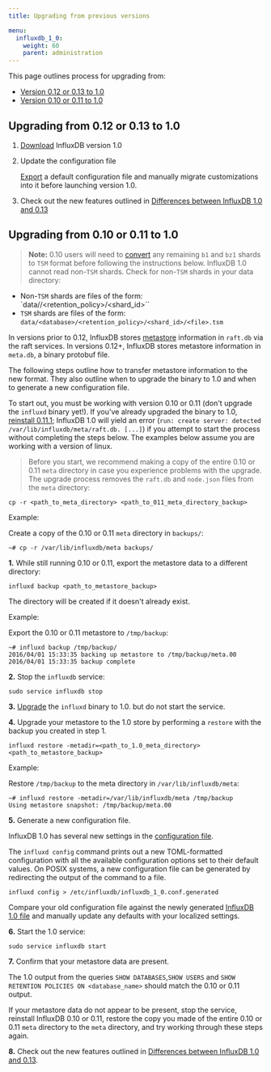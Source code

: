 ```yaml
---
title: Upgrading from previous versions

menu:
  influxdb_1_0:
    weight: 60
    parent: administration
---
```



This page outlines process for upgrading from:

* [Version 0.12 or 0.13 to 1.0](#upgrading-from-0-12-or-0-13-to-1-0)
* [Version 0.10 or 0.11 to 1.0](#upgrading-from-0-10-or-0-11-to-1-0)

## Upgrading from 0.12 or 0.13 to 1.0

1. [Download](https://influxdata.com/downloads/#influxdb) InfluxDB version
1.0

2. Update the configuration file

    [Export](/influxdb/v1.0/administration/config/#using-configuration-files)
a default configuration file and manually migrate customizations into it before
launching version 1.0.

3. Check out the new features outlined in
[Differences between InfluxDB 1.0 and 0.13](/influxdb/v1.0/administration/013_vs_1/)

## Upgrading from 0.10 or 0.11 to 1.0

> **Note:** 0.10 users will need to
[convert](/influxdb/v0.10/administration/upgrading/#convert-b1-and-bz1-shards-to-tsm1)
any remaining `b1` and `bz1` shards to `TSM` format before following the
instructions below.
InfluxDB 1.0 cannot read non-`TSM` shards.
Check for non-`TSM` shards in your data directory:
>
* Non-`TSM` shards are files of the form: `data/<database>/<retention_policy>/<shard_id>``
* `TSM` shards are files of the form: `data/<database>/<retention_policy>/<shard_id>/<file>.tsm`

In versions prior to 0.12, InfluxDB stores
[metastore](/influxdb/v1.0/concepts/glossary/#metastore) information in
`raft.db` via the raft services.
In versions 0.12+, InfluxDB stores metastore information in `meta.db`, a binary
protobuf file.

The following steps outline how to transfer metastore information to the new
format.
They also outline when to upgrade the binary to 1.0 and when to generate a
new configuration file.

To start out, you must be working with version 0.10 or 0.11 (don't upgrade the
`influxd` binary yet!).
If you've already upgraded the binary to 1.0, [reinstall 0.11.1](/influxdb/v0.12/administration/upgrading/#urls-for-influxdb-0-11);
InfluxDB 1.0 will yield an error
(`run: create server: detected /var/lib/influxdb/meta/raft.db. [...]`) if you
attempt to start the process without completing the steps below.
The examples below assume you are working with a version of linux.

> Before you start, we recommend making a copy of the entire 0.10 or 0.11 `meta`
directory in case you experience problems with the upgrade. The upgrade process
removes the `raft.db` and `node.json` files from the `meta` directory:
>
```
cp -r <path_to_meta_directory> <path_to_011_meta_directory_backup>
```
>
Example:
>
Create a copy of the 0.10 or 0.11 `meta` directory in `backups/`:
```
~# cp -r /var/lib/influxdb/meta backups/
```

**1.** While still running 0.10 or 0.11, export the metastore data to a different
directory:

```
influxd backup <path_to_metastore_backup>
```

The directory will be created if it doesn't already exist.

Example:

Export the 0.10 or 0.11 metastore to `/tmp/backup`:
```
~# influxd backup /tmp/backup/
2016/04/01 15:33:35 backing up metastore to /tmp/backup/meta.00
2016/04/01 15:33:35 backup complete
```

**2.** Stop the `influxdb` service:

```
sudo service influxdb stop
```

**3.** [Upgrade](https://influxdata.com/downloads/#influxdb) the `influxd`
binary to 1.0. but do not start the service.

**4.** Upgrade your metastore to the 1.0 store by performing a `restore` with
the backup you created in step 1.

```
influxd restore -metadir=<path_to_1.0_meta_directory> <path_to_metastore_backup>
```

Example:

Restore `/tmp/backup` to the meta directory in `/var/lib/influxdb/meta`:
```
~# influxd restore -metadir=/var/lib/influxdb/meta /tmp/backup
Using metastore snapshot: /tmp/backup/meta.00
```

**5.** Generate a new configuration file.

InfluxDB 1.0 has several new settings in the [configuration file](/influxdb/v1.0/administration/config/).

The `influxd config` command prints out a new TOML-formatted configuration with all the available configuration options set to their default values.
On POSIX systems, a new configuration file can be generated by redirecting the output of the command to a file.

```
influxd config > /etc/influxdb/influxdb_1_0.conf.generated
```

Compare your old configuration file against the newly generated [InfluxDB 1.0 file](/influxdb/v1.0/administration/config/) and manually update any defaults with your localized settings.

**6.** Start the 1.0 service:

```
sudo service influxdb start
```

**7.** Confirm that your metastore data are present.

The 1.0 output from the queries `SHOW DATABASES`,`SHOW USERS` and
`SHOW RETENTION POLICIES ON <database_name>` should match the 0.10 or 0.11
output.

If your metastore data do not appear to be present, stop the service, reinstall
InfluxDB 0.10 or 0.11, restore the copy you made of the entire 0.10 or 0.11 `meta` directory to
the `meta` directory, and try working through these steps again.

**8.** Check out the new features outlined in
[Differences between InfluxDB 1.0 and 0.13](/influxdb/v1.0/administration/013_vs_1/).
